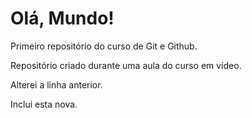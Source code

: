 # Olá, Mundo!
 Primeiro repositório do curso de Git e Github.

 Repositório criado durante uma aula do curso em vídeo.
 
 Alterei a linha anterior.

 Inclui esta nova.
